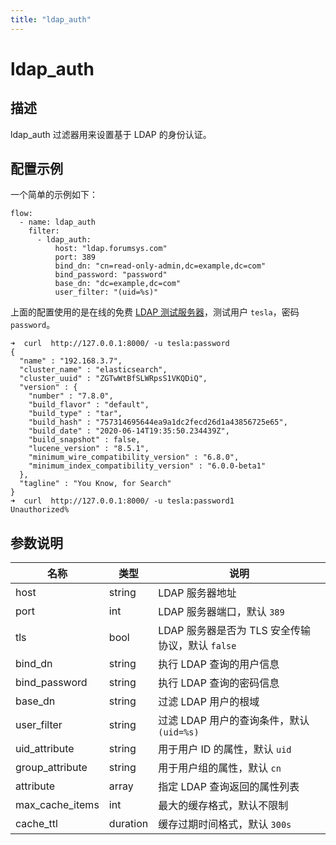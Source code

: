 ```yaml
---
title: "ldap_auth"
---
```


# ldap_auth

## 描述

ldap_auth 过滤器用来设置基于 LDAP 的身份认证。

## 配置示例

一个简单的示例如下：

```
flow:
  - name: ldap_auth
    filter:
      - ldap_auth:
          host: "ldap.forumsys.com"
          port: 389
          bind_dn: "cn=read-only-admin,dc=example,dc=com"
          bind_password: "password"
          base_dn: "dc=example,dc=com"
          user_filter: "(uid=%s)"
```

上面的配置使用的是在线的免费 [LDAP 测试服务器](https://www.forumsys.com/tutorials/integration-how-to/ldap/online-ldap-test-server/)，测试用户 `tesla`，密码 `password`。

```
➜  curl  http://127.0.0.1:8000/ -u tesla:password
{
  "name" : "192.168.3.7",
  "cluster_name" : "elasticsearch",
  "cluster_uuid" : "ZGTwWtBfSLWRpsS1VKQDiQ",
  "version" : {
    "number" : "7.8.0",
    "build_flavor" : "default",
    "build_type" : "tar",
    "build_hash" : "757314695644ea9a1dc2fecd26d1a43856725e65",
    "build_date" : "2020-06-14T19:35:50.234439Z",
    "build_snapshot" : false,
    "lucene_version" : "8.5.1",
    "minimum_wire_compatibility_version" : "6.8.0",
    "minimum_index_compatibility_version" : "6.0.0-beta1"
  },
  "tagline" : "You Know, for Search"
}
➜  curl  http://127.0.0.1:8000/ -u tesla:password1
Unauthorized%
```

## 参数说明

| 名称            | 类型     | 说明                                             |
| --------------- | -------- | ------------------------------------------------ |
| host            | string   | LDAP 服务器地址                                  |
| port            | int      | LDAP 服务器端口，默认 `389`                      |
| tls             | bool     | LDAP 服务器是否为 TLS 安全传输协议，默认 `false` |
| bind_dn         | string   | 执行 LDAP 查询的用户信息                         |
| bind_password   | string   | 执行 LDAP 查询的密码信息                         |
| base_dn         | string   | 过滤 LDAP 用户的根域                             |
| user_filter     | string   | 过滤 LDAP 用户的查询条件，默认 `(uid=%s)`        |
| uid_attribute   | string   | 用于用户 ID 的属性，默认 `uid`                   |
| group_attribute | string   | 用于用户组的属性，默认 `cn`                      |
| attribute       | array    | 指定 LDAP 查询返回的属性列表                     |
| max_cache_items | int      | 最大的缓存格式，默认不限制                       |
| cache_ttl       | duration | 缓存过期时间格式，默认 `300s`                    |
